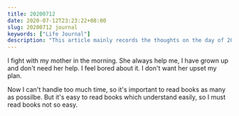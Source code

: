 ```yaml
---
title: 20200712
date: 2020-07-12T23:23:22+08:00
slug: 20200712 journal
keywords: ["Life Journal"]
description: "This article mainly records the thoughts on the day of 20200712"
---
```


I fight with my mother in the morning. She always help me, I have grown up and don't need her help. I feel bored about it. I don't want her upset my plan.

Now I can't handle too much time, so it's important to read books as many as possilbe. But it's easy to read books which understand easily, so I must read books not so easy.